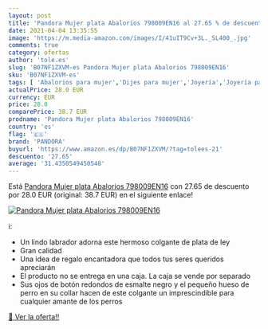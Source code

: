 ```yaml
---
layout: post
title: 'Pandora Mujer plata Abalorios 798009EN16 al 27.65 % de descuento'
date: 2021-04-04 13:35:55
image: 'https://m.media-amazon.com/images/I/41uIT9Cv+3L._SL400_.jpg'
comments: true
category: ofertas
author: 'tole.es'
slug: 'B07NF1ZXVM-es Pandora Mujer plata Abalorios 798009EN16'
sku: 'B07NF1ZXVM-es'
tags: [ 'Abalorios para mujer','Dijes para mujer','Joyería','Joyería para mujer','pandora', ]
actualPrice: 28.0 EUR
currency: EUR
price: 28.0
comparePrice: 38.7 EUR
prodname: 'Pandora Mujer plata Abalorios 798009EN16'
country: 'es'
flag: '🇪🇸'
brand: 'PANDORA'
buyurl: 'https://www.amazon.es/dp/B07NF1ZXVM/?tag=tolees-21'
descuento: '27.65'
average: '31.4350549450548'
---
```


Está [Pandora Mujer plata Abalorios 798009EN16](https://www.amazon.es/dp/B07NF1ZXVM/?tag=tolees-21) con 27.65 de descuento por 28.0 EUR (original: 38.7 EUR) en el siguiente enlace!

[![Pandora Mujer plata Abalorios 798009EN16](https://m.media-amazon.com/images/I/41uIT9Cv+3L._SL400_.jpg)](https://www.amazon.es/dp/B07NF1ZXVM/?tag=tolees-21)

ℹ️:

- Un lindo labrador adorna este hermoso colgante de plata de ley
- Gran calidad
- Una idea de regalo encantadora que todos tus seres queridos apreciarán
- El producto no se entrega en una caja. La caja se vende por separado
- Sus ojos de botón redondos de esmalte negro y el pequeño hueso de perro en su collar hacen de este colgante un imprescindible para cualquier amante de los perros

[🛒 Ver la oferta!!](https://www.amazon.es/dp/B07NF1ZXVM/?tag=tolees-21)
